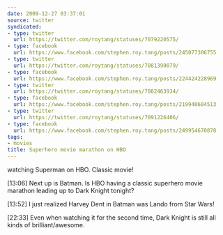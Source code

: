 ```yaml
---
date: 2009-12-27 03:37:01
source: twitter
syndicated:
- type: twitter
  url: https://twitter.com/roytang/statuses/7079220575/
- type: facebook
  url: https://www.facebook.com/stephen.roy.tang/posts/245077306755
- type: twitter
  url: https://twitter.com/roytang/statuses/7081390079/
- type: facebook
  url: https://www.facebook.com/stephen.roy.tang/posts/224424228969
- type: twitter
  url: https://twitter.com/roytang/statuses/7082463934/
- type: facebook
  url: https://www.facebook.com/stephen.roy.tang/posts/219940604513
- type: twitter
  url: https://twitter.com/roytang/statuses/7091226406/
- type: facebook
  url: https://www.facebook.com/stephen.roy.tang/posts/249954670878
tags:
- movies
title: Superhero movie marathon on HBO
---
```


watching Superman on HBO. Classic movie!

<time>[13:06]</time> Next up is Batman. Is HBO having a classic superhero movie marathon leading up to Dark Knight tonight?

<time>[13:52]</time> I just realized Harvey Dent in Batman was Lando from Star Wars!

<time>[22:33]</time> Even when watching it for the second time, Dark Knight is still all kinds of brilliant/awesome.